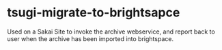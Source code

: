 # tsugi-migrate-to-brightsapce
Used on a Sakai Site to invoke the archive webservice, and report back to user when the archive has been imported into brightspace.
